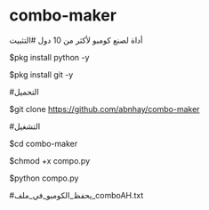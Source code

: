 # combo-maker
أداة لصنع كومبو لأكثر من 10 دول
#التثبيت

$pkg install python -y

$pkg install git -y

#التحميل

$git clone https://github.com/abnhay/combo-maker

#التشغيل

$cd combo-maker

$chmod +x compo.py

$python compo.py 

#يحفظ_الكومبو_في_ملف_comboAH.txt

